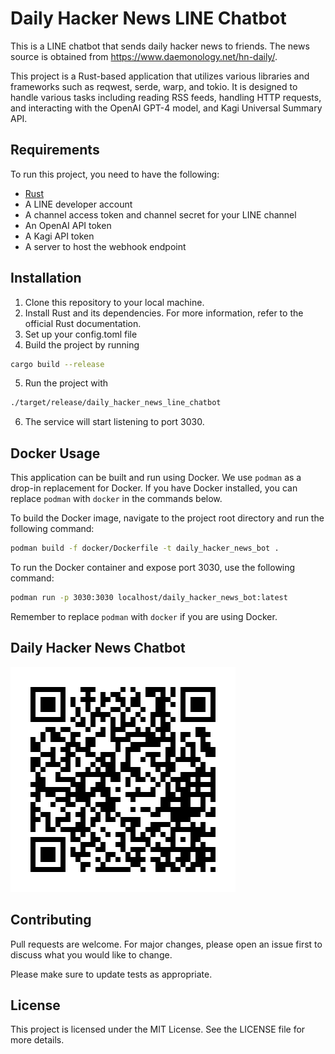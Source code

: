 # Daily Hacker News LINE Chatbot

This is a LINE chatbot that sends daily hacker news to friends. The news source is obtained from https://www.daemonology.net/hn-daily/.

This project is a Rust-based application that utilizes various libraries and frameworks such as reqwest, serde, warp, and tokio. It is designed to handle various tasks including reading RSS feeds, handling HTTP requests, and interacting with the OpenAI GPT-4 model, and Kagi Universal Summary API.

## Requirements

To run this project, you need to have the following:
* [Rust](https://www.rust-lang.org/tools/install)
* A LINE developer account
* A channel access token and channel secret for your LINE channel
* An OpenAI API token
* A Kagi API token
* A server to host the webhook endpoint

## Installation

1. Clone this repository to your local machine.
2. Install Rust and its dependencies. For more information, refer to the official Rust documentation.
3. Set up your config.toml file 
4. Build the project by running 

```bash
cargo build --release
```

5. Run the project with 
```bash
./target/release/daily_hacker_news_line_chatbot
```
6. The service will start listening to port 3030.

## Docker Usage

This application can be built and run using Docker. We use `podman` as a drop-in replacement for Docker. If you have Docker installed, you can replace `podman` with `docker` in the commands below.

To build the Docker image, navigate to the project root directory and run the following command:

```bash
podman build -f docker/Dockerfile -t daily_hacker_news_bot .
```

To run the Docker container and expose port 3030, use the following command:
```bash
podman run -p 3030:3030 localhost/daily_hacker_news_bot:latest
```
Remember to replace `podman` with `docker` if you are using Docker.

## Daily Hacker News Chatbot
![QR Code](https://github.com/wisehuang/daily_hacker_news_line_chatbot/blob/main/623yruqr.png)

## Contributing

Pull requests are welcome. For major changes, please open an issue first
to discuss what you would like to change.

Please make sure to update tests as appropriate.

## License

This project is licensed under the MIT License. See the LICENSE file for more details.
